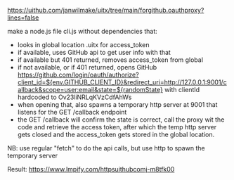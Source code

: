 https://uithub.com/janwilmake/uitx/tree/main/forgithub.oauthproxy?lines=false

make a node.js file cli.js without dependencies that:

- looks in global location .uitx for access_token
- if available, uses GitHub api to get user info with that
- if available but 401 returned, removes access_token from global
- if not available, or if 401 returned, opens GitHub https://github.com/login/oauth/authorize?client_id=${env.GITHUB_CLIENT_ID}&redirect_uri=http://127.0.0.1:9001/callback&scope=user:email&state=${randomState} with clientId hardcoded to Ov23liNRLqKVzCdfAhWs
- when opening that, also spawns a temporary http server at 9001 that listens for the GET /callback endpoint
- the GET /callback will confirm the state is correct, call the proxy wit the code and retrieve the access token, after which the temp http server gets closed and the access_token gets stored in the global location.

NB: use regular "fetch" to do the api calls, but use http to spawn the temporary server

Result: https://www.lmpify.com/httpsuithubcomj-m8tfk00
